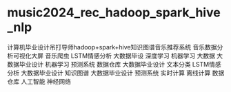 # music2024_rec_hadoop_spark_hive_nlp
计算机毕业设计吊打导师hadoop+spark+hive知识图谱音乐推荐系统 音乐数据分析可视化大屏 音乐爬虫 LSTM情感分析 大数据毕设 深度学习 机器学习 大数据 大数据毕业设计 机器学习 预测系统 数据仓库 大数据毕业设计 文本分类 LSTM情感分析 大数据毕业设计 知识图谱 大数据毕业设计 预测系统 实时计算 离线计算 数据仓库 人工智能 神经网络
